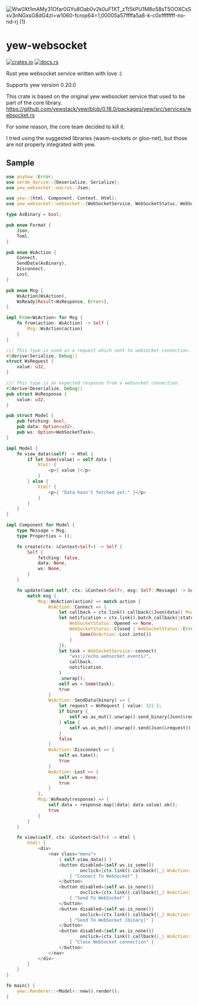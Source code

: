 ![Ww0Xt1mAMy31Ofar0GYu8Oab0v2k0uF1XT_zTt5kPU1M8o58sT5OOXCsSxv3nNGxsG8dG4zI=w1060-fcrop64=1,00005a57ffffa5a8-k-c0xffffffff-no-nd-rj (1)](https://user-images.githubusercontent.com/1176339/155262320-ce1406f0-d35d-418e-a8b9-60b928cceeb2.jpeg)

# yew-websocket
[![crates.io](https://img.shields.io/crates/v/yew-websocket.svg)](https://crates.io/crates/yew-websocket)
[![docs.rs](https://docs.rs/yew-websocket/badge.svg)](https://docs.rs/yew-websocket)

Rust yew websocket service written with love :)

Supports yew version 0.20.0

This crate is based on the original yew websocket service that used to be part of the core library.
https://github.com/yewstack/yew/blob/0.18.0/packages/yew/src/services/websocket.rs

For some reason, the core team decided to kill it.

I tried using the suggested libraries (wasm-sockets or gloo-net), but those are not properly integrated with yew.

## Sample

```rust
use anyhow::Error;
use serde_derive::{Deserialize, Serialize};
use yew_websocket::macros::Json;

use yew::{html, Component, Context, Html};
use yew_websocket::websocket::{WebSocketService, WebSocketStatus, WebSocketTask};

type AsBinary = bool;

pub enum Format {
    Json,
    Toml,
}

pub enum WsAction {
    Connect,
    SendData(AsBinary),
    Disconnect,
    Lost,
}

pub enum Msg {
    WsAction(WsAction),
    WsReady(Result<WsResponse, Error>),
}

impl From<WsAction> for Msg {
    fn from(action: WsAction) -> Self {
        Msg::WsAction(action)
    }
}

/// This type is used as a request which sent to websocket connection.
#[derive(Serialize, Debug)]
struct WsRequest {
    value: u32,
}

/// This type is an expected response from a websocket connection.
#[derive(Deserialize, Debug)]
pub struct WsResponse {
    value: u32,
}

pub struct Model {
    pub fetching: bool,
    pub data: Option<u32>,
    pub ws: Option<WebSocketTask>,
}

impl Model {
    fn view_data(&self) -> Html {
        if let Some(value) = self.data {
            html! {
                <p>{ value }</p>
            }
        } else {
            html! {
                <p>{ "Data hasn't fetched yet." }</p>
            }
        }
    }
}

impl Component for Model {
    type Message = Msg;
    type Properties = ();

    fn create(ctx: &Context<Self>) -> Self {
        Self {
            fetching: false,
            data: None,
            ws: None,
        }
    }

    fn update(&mut self, ctx: &Context<Self>, msg: Self::Message) -> bool {
        match msg {
            Msg::WsAction(action) => match action {
                WsAction::Connect => {
                    let callback = ctx.link().callback(|Json(data)| Msg::WsReady(data));
                    let notification = ctx.link().batch_callback(|status| match status {
                        WebSocketStatus::Opened => None,
                        WebSocketStatus::Closed | WebSocketStatus::Error => {
                            Some(WsAction::Lost.into())
                        }
                    });
                    let task = WebSocketService::connect(
                        "wss://echo.websocket.events/",
                        callback,
                        notification,
                    )
                    .unwrap();
                    self.ws = Some(task);
                    true
                }
                WsAction::SendData(binary) => {
                    let request = WsRequest { value: 321 };
                    if binary {
                        self.ws.as_mut().unwrap().send_binary(Json(&request));
                    } else {
                        self.ws.as_mut().unwrap().send(Json(&request));
                    }
                    false
                }
                WsAction::Disconnect => {
                    self.ws.take();
                    true
                }
                WsAction::Lost => {
                    self.ws = None;
                    true
                }
            },
            Msg::WsReady(response) => {
                self.data = response.map(|data| data.value).ok();
                true
            }
        }
    }

    fn view(&self, ctx: &Context<Self>) -> Html {
        html! {
            <div>
                <nav class="menu">
                    { self.view_data() }
                    <button disabled={self.ws.is_some()}
                            onclick={ctx.link().callback(|_| WsAction::Connect)}>
                        { "Connect To WebSocket" }
                    </button>
                    <button disabled={self.ws.is_none()}
                            onclick={ctx.link().callback(|_| WsAction::SendData(false))}>
                        { "Send To WebSocket" }
                    </button>
                    <button disabled={self.ws.is_none()}
                            onclick={ctx.link().callback(|_| WsAction::SendData(true))}>
                        { "Send To WebSocket [binary]" }
                    </button>
                    <button disabled={self.ws.is_none()}
                            onclick={ctx.link().callback(|_| WsAction::Disconnect)}>
                        { "Close WebSocket connection" }
                    </button>
                </nav>
            </div>
        }
    }
}

fn main() {
    yew::Renderer::<Model>::new().render();
}
```
